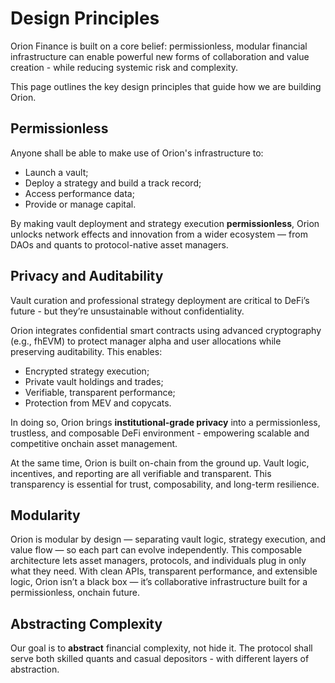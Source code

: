 # Design Principles

Orion Finance is built on a core belief: permissionless, modular financial infrastructure can enable powerful new forms of collaboration and value creation - while reducing systemic risk and complexity.

This page outlines the key design principles that guide how we are building Orion.

## Permissionless

Anyone shall be able to make use of Orion's infrastructure to:
- Launch a vault;
- Deploy a strategy and build a track record;
- Access performance data;
- Provide or manage capital.

By making vault deployment and strategy execution **permissionless**, Orion unlocks network effects and innovation from a wider ecosystem — from DAOs and quants to protocol-native asset managers.

## Privacy and Auditability

Vault curation and professional strategy deployment are critical to DeFi’s future - but they’re unsustainable without confidentiality.

Orion integrates confidential smart contracts using advanced cryptography (e.g., fhEVM) to protect manager alpha and user allocations while preserving auditability. This enables:
- Encrypted strategy execution;
- Private vault holdings and trades;
- Verifiable, transparent performance;
- Protection from MEV and copycats.

In doing so, Orion brings **institutional-grade privacy** into a permissionless, trustless, and composable DeFi environment - empowering scalable and competitive onchain asset management.

At the same time, Orion is built on-chain from the ground up. Vault logic, incentives, and reporting are all verifiable and transparent. This transparency is essential for trust, composability, and long-term resilience.

## Modularity

Orion is modular by design — separating vault logic, strategy execution, and value flow — so each part can evolve independently. This composable architecture lets asset managers, protocols, and individuals plug in only what they need.
 With clean APIs, transparent performance, and extensible logic, Orion isn’t a black box — it’s collaborative infrastructure built for a permissionless, onchain future.

## Abstracting Complexity

Our goal is to **abstract** financial complexity, not hide it. The protocol shall serve both skilled quants and casual depositors - with different layers of abstraction.